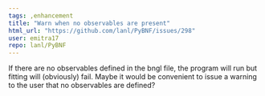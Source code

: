 ```yaml
---
tags: ,enhancement
title: "Warn when no observables are present"
html_url: "https://github.com/lanl/PyBNF/issues/298"
user: emitra17
repo: lanl/PyBNF
---
```


If there are no observables defined in the bngl file, the program will run but fitting will (obviously) fail. Maybe it would be convenient to issue a warning to the user that no observables are defined?
